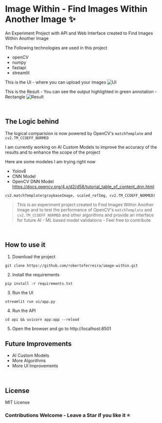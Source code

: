 # Image Within - Find Images Within Another Image :sparkles:

An Experiment Project with API and Web Interface created to Find Images Within Another Image

The Following technologies are used in this project
- openCV
- numpy
- fastapi
- streamlit

This is the UI - where you can upload your images
![UI](assets/ImageWithinUI.png)

This is the Result - You can see the output highlighted in green annotation - Rectangle
![Result](assets/ImageWithinResult.png)



&nbsp;

## The Logic behind

The logical comparision is now powered by OpenCV's `matchTemplate` and `cv2.TM_CCOEFF_NORMED`

I am currently working on AI Custom Models to improve the accuracy of the results and to enhance the scope of the project

Here are some modeles I am trying right now

- Yolov8
- CNN Model
- OpenCV DNN Model https://docs.opencv.org/4.x/d2/d58/tutorial_table_of_content_dnn.html

```
cv2.matchTemplate(graybaseImage, scaled_refImg, cv2.TM_CCOEFF_NORMED)
```

> This is an experiment project created to Find Images Within Another Image and to test the performance of OpenCV's `matchTemplate` and `cv2.TM_CCOEFF_NORMED` and other algorithms and provide an interface for future AI - ML based model validations - Feel free to contribute

&nbsp;

## How to use it

1. Download the project
``` 
git clone https://github.com/robertoferreira/image-within.git 
```

2. Install the requirements
``` 
pip install -r requirements.txt 
```

3. Run the UI
```
streamlit run ui/app.py 
```

4. Run the API
```
cd api && uvicorn app:app --reload
```

5. Open the browser and go to http://localhost:8501


## Future Improvements

- AI Custom Models
- More Algorithms
- More UI Improvements

&nbsp;

## License

MIT License

### Contributions Welcome - Leave a Star if you like it :star:


